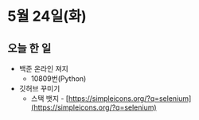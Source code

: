 # 5월 24일(화)

## 오늘 한 일

* 백준 온라인 져지
  * 10809번(Python)
* 깃허브 꾸미기
  * 스택 뱃지 - [https://simpleicons.org/?q=selenium](https://simpleicons.org/?q=selenium)